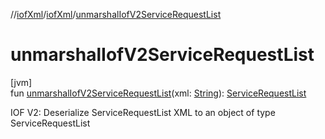 //[iofXml](../../index.md)/[iofXml](index.md)/[unmarshalIofV2ServiceRequestList](unmarshal-iof-v2-service-request-list.md)

# unmarshalIofV2ServiceRequestList

[jvm]\
fun [unmarshalIofV2ServiceRequestList](unmarshal-iof-v2-service-request-list.md)(xml: [String](https://kotlinlang.org/api/latest/jvm/stdlib/kotlin/-string/index.html)): [ServiceRequestList](../iofXml.v2/-service-request-list/index.md)

IOF V2: Deserialize ServiceRequestList XML to an object of type ServiceRequestList
